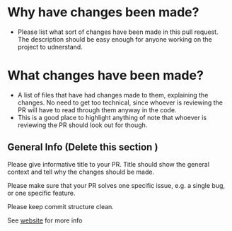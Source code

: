 # Why have changes been made?

- Please list what sort of changes have been made in this pull request. The description should be easy enough for 
anyone working on the project to udnerstand.

# What changes have been made?

- A list of files that have had changes made to them, explaining the changes. No need to get too technical, since whoever is reviewing the PR will have
to read through them anyway in the code. 
- This is a good place to highlight anything of note that whoever is reviewing the PR should look out for though.

## General Info (Delete this section )

Please give informative title to your PR. Title should show the general context and tell why the changes should be made.

Please make sure that your PR solves one specific issue, e.g. a single bug, or one specific feature.

Please keep commit structure clean.

See [website](https://oumaima-dahhoum.medium.com/how-to-create-a-good-pull-request-with-examples-and-templates-cfc92f2bb94e) for more info
